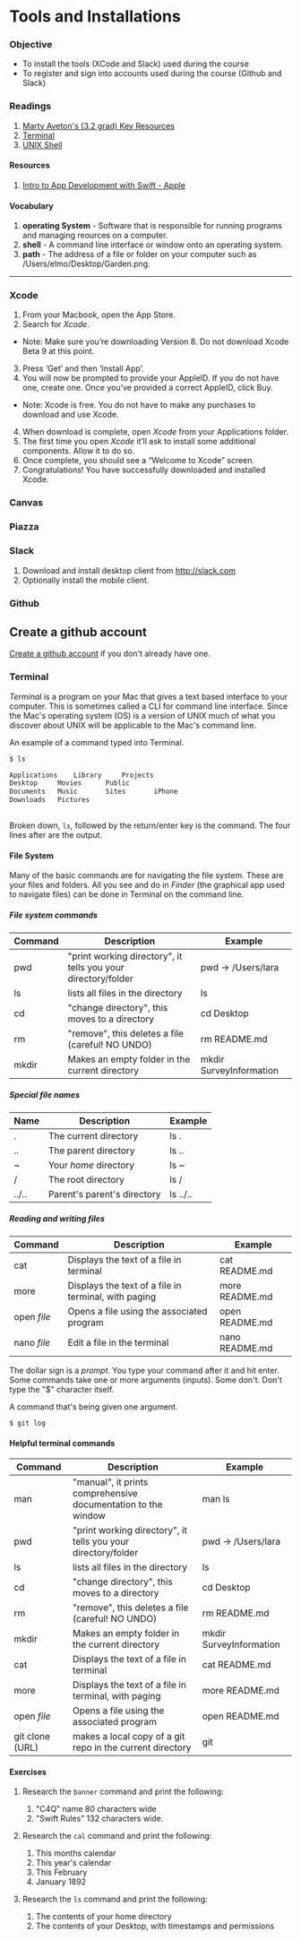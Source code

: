 # Tools and Installations

### Objective

* To install the tools (XCode and Slack) used during the course
* To register and sign into accounts used during the course (Github and Slack)

### Readings
1. [Marty Aveton's (3.2 grad) Key Resources](https://medium.com/@MartianAviary/ten-key-resources-for-beginner-ios-devs-caba2b83f67c)
1. [Terminal](https://www.imore.com/how-use-terminal-mac-when-you-have-no-idea-where-start)
1. [UNIX Shell](https://en.wikipedia.org/wiki/Shell_(computing))

#### Resources

1. [Intro to App Development with Swift - Apple](https://itunes.apple.com/us/book/intro-to-app-development-with-swift/id1118575552?mt=11)


#### Vocabulary

1. **operating System** - Software that is responsible for running programs and managing reources on a computer.
1. **shell** - A command line interface or window onto an operating system.
1. **path** - The address of a file or folder on your computer such as /Users/elmo/Desktop/Garden.png.

---

### Xcode

1. From your Macbook, open the App Store.
2. Search for *Xcode*.
  * Note: Make sure you’re downloading Version 8. Do not download Xcode Beta 9 at this point. 
3. Press ‘Get’ and then ‘Install App’. 
4. You will now be prompted to provide your AppleID. If you do not have one, create one. Once you’ve provided a correct AppleID, click Buy.
  * Note: Xcode is free. You do not have to make any purchases to download and use Xcode.
4. When download is complete, open *Xcode* from your Applications folder. 
5. The first time you open *Xcode* it’ll ask to install some additional components. Allow it to do so.
6. Once complete, you should see a “Welcome to Xcode” screen. 
7. Congratulations! You have successfully downloaded and installed Xcode.

### Canvas

### Piazza

### Slack
1. Download and install desktop client from http://slack.com
2. Optionally install the mobile client.

### Github

## Create a github account

[Create a github account](http://github.com) if you don't already have one.

### Terminal

*Terminal* is a program on your Mac that gives a text based interface to your computer. This is sometimes called a CLI for command line interface. Since the Mac's operating system (OS) is a version of UNIX much of what you discover about UNIX will be applicable to the Mac's command line.

An example of a command typed into Terminal. 

```bash
$ ls

Applications	Library		Projects
Desktop		Movies		Public		
Documents	Music		Sites		iPhone
Downloads	Pictures			
					
```

Broken down, `ls`, followed by the return/enter key is the command. The four lines after are the output.

#### File System

Many of the basic commands are for navigating the file system. These are your files and folders. All you see and do in *Finder* (the graphical app used to navigate files) can be done in Terminal on the command line.


##### File system commands 

|Command |Description|Example|
|--------|-----------|-------|
| pwd    | "print working directory", it tells you your directory/folder | pwd -> /Users/lara |
| ls     | lists all files in the directory | ls |
| cd     | "change directory", this moves to a directory | cd Desktop |
| rm     | "remove", this deletes a file (careful! NO UNDO) | rm README.md |
| mkdir  | Makes an empty folder in the current directory | mkdir SurveyInformation 

##### Special file names
|Name    |Description|Example|
|--------|-----------|-------|
| .      | The current directory | ls . |
| ..     | The parent directory | ls .. |
| ~      | Your _home_ directory | ls ~ |
| /      | The root directory | ls / |
| ../..  | Parent's parent's directory | ls ../.. 


##### Reading and writing files

|Command |Description|Example|
|--------|-----------|-------|
| cat    | Displays the text of a file in terminal | cat README.md |
| more   | Displays the text of a file in terminal, with paging | more README.md |
| open _file_     | Opens a file using the associated program | open README.md |
| nano _file_     | Edit a file in the terminal | nano README.md |


The dollar sign is a _prompt_. You type your command after it and hit enter. Some commands take one or more arguments (inputs). Some don't. Don't type the "$" character itself.

A command that's being given one argument.

```bash
$ git log
```

#### Helpful terminal commands

|Command |Description|Example|
|--------|-----------|-------|
| man    | "manual", it prints comprehensive documentation to the window | man ls|
| pwd    | "print working directory", it tells you your directory/folder | pwd -> /Users/lara |
| ls     | lists all files in the directory | ls |
| cd     | "change directory", this moves to a directory | cd Desktop |
| rm     | "remove", this deletes a file (careful! NO UNDO) | rm README.md |
| mkdir  | Makes an empty folder in the current directory | mkdir SurveyInformation |
| cat    | Displays the text of a file in terminal | cat README.md |
| more   | Displays the text of a file in terminal, with paging | more README.md |
| open _file_     | Opens a file using the associated program | open README.md |
| git clone (URL) | makes a local copy of a git repo in the current directory | git 

#### Exercises


1. Research the `banner` command and print the following:
	1. "C4Q" name 80 characters wide
	1. "Swift Rules" 132 characters wide.

1. Research the `cal` command and print the following:
	1. This months calendar
	1. This year's calendar
	1. This February
	1. January 1892

1. Research the `ls` command and print the following:
	1. The contents of your home directory
	2. The contents of your Desktop, with timestamps and permissions


